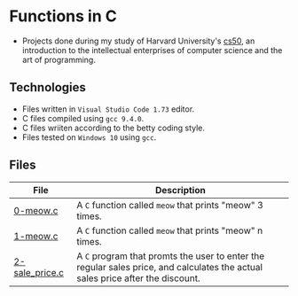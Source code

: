 # Functions in C


- Projects done during my study of Harvard University's [cs50](https://learning.edx.org/course/course-v1:HarvardX+CS50+X/block-v1:HarvardX+CS50+X+type@sequential+block@3c550787b1d1470bbdba91d14392bd43/block-v1:HarvardX+CS50+X+type@vertical+block@ffc346411661409a901306ca7c2b7b54), an introduction to the intellectual enterprises of computer science and the art of programming. 

## Technologies
- Files written in ```Visual Studio Code 1.73``` editor. 
- C files compiled using ```gcc 9.4.0```.
- C files wriiten according to the betty coding style. 
- Files tested on ```Windows 10``` using ```gcc```.

## Files

| File | Description |
| ---  | --- |
|[0-meow.c](0-meow.c)|A ```C``` function called ```meow``` that prints "meow" 3 times.|
|[1-meow.c](1-meow.c)|A ```C``` function called ```meow``` that prints "meow" n times.|
|[2-sale_price.c](2-sale_price.c)| A ```C``` program that promts the user to enter the regular sales price, and calculates the actual sales price after the discount.|
